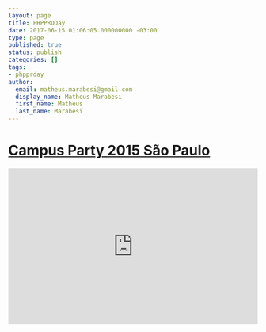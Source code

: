 ```yaml
---
layout: page
title: PHPPRDDay
date: 2017-06-15 01:06:05.000000000 -03:00
type: page
published: true
status: publish
categories: []
tags:
- phpprday
author:
  email: matheus.marabesi@gmail.com
  display_name: Matheus Marabesi
  first_name: Matheus
  last_name: Marabesi
---
```



<h1><a href="http://campuse.ro/events/campus-party-brasil-2015/talk/drones-lego-mindstorm-geolocalizacao-android-cpbr8/" target="_blank">Campus Party 2015 São Paulo</a></h1>
<p><iframe width="100%" height="315" src="https://www.youtube.com/embed/UVHm4tk3SJQ" frameborder="0" allowfullscreen="allowfullscreen"></iframe></p>
